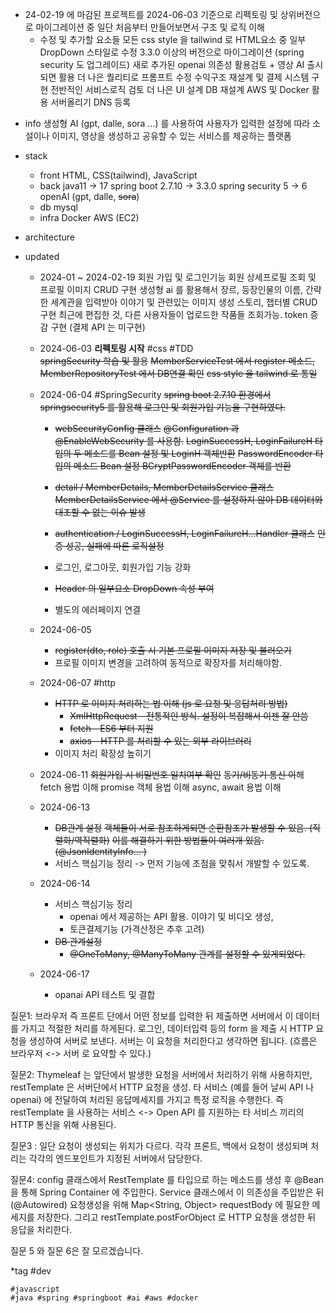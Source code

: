 - 24-02-19 에 마감된 프로젝트를 2024-06-03 기준으로 리펙토링 및 상위버전으로 마이그레이션 중
	일단 처음부터 만들어보면서 구조 및 로직 이해
	* 수정 및 추가할 요소들 
		모든 css style 을 tailwind 로 
		HTML요소 중 일부 DropDown 스타일로 수정 
		3.3.0 이상의 버전으로 마이그레이션 (spring security 도 업그레이드)
		새로 추가된 openai 의존성 활용검토 + 영상 AI 출시되면 활용
		더 나은 퀄리티로 프롬프트 수정 
		수익구조 재설계 및 결제 시스템 구현
		전반적인 서비스로직 검토 
		더 나은 UI 설계
		DB 재설계
		AWS 및 Docker 활용 
		서버올리기 
		DNS 등록 

* info 
	생성형 AI (gpt, dalle, sora ...) 를 사용하여 사용자가 입력한 설정에 따라 소설이나 이미지, 영상을 생성하고 
	공유할 수 있는 서비스를 제공하는 플랫폼 
	

* stack 
	* front
		HTML, CSS(tailwind), JavaScript  
	* back
		java11 -> 17 
		spring boot 2.7.10 -> 3.3.0 
		spring security 5 -> 6 
		openAI (gpt, dalle, ~~sora~~)
	* db 
		mysql
	* infra
		Docker 
		AWS (EC2)   
		


* architecture
	


* updated
	* 2024-01 ~ 2024-02-19
		회원 가입 및 로그인기능
		회원 상세프로필 조회 및 프로필 이미지 CRUD 구현
		생성형 ai 를 활용해서 장르, 등장인물의 이름, 간략한 세계관을 입력받아 이야기 및 관련있는 이미지 생성
		스토리, 챕터별 CRUD 구현
		최근에 편집한 것, 다른 사용자들이 업로드한 작품들 조회가능.
		token 증감 구현 (결제 API 는 미구현)
		
	* 2024-06-03  **리펙토링 시작** #css #TDD  
		~~springSecurity 학습 및 활용~~
		~~MemberServiceTest 에서 register 메소드, MemberRepositoryTest 에서 DB연결 확인~~
		~~css style 을 tailwind 로 통일~~
		
	* 2024-06-04 #SpringSecurity
		~~spring boot 2.7.10 환경에서 springsecurity5 를 활용해 로그인 및 회원가입 기능을 구현하였다.~~ 
		*  ~~webSecurityConfig 클래스~~ 
			~~@Configuration 과 @EnableWebSecurity 를 사용함.~~ 
			~~LoginSuccessH, LoginFailureH 타입의 두 메소드를 Bean 설정 및 LoginH 객체반환~~
			~~PasswordEncoder 타입의 메소드 Bean 설정 BCryptPasswordEncoder 객체를 반환~~ 
			
		* ~~detail / MemberDetails, MemberDetailsService 클래스~~ 
			~~MemberDetailsService 에서 @Service 를 설정하지 않아 DB 데이터와 대조할 수 없는 이슈 발생~~
			
		* ~~authentication / LoginSuccessH, LoginFailureH...Handler 클래스~~
			~~인증 성공, 실패에 따른 로직설정~~ 
			
		* 로그인, 로그아웃, 회원가입 기능 강화
		* ~~Header 의 일부요소 DropDown 속성 부여~~
		* 별도의 에러페이지 연결 
		
	* 2024-06-05 
		* ~~register(dto, role) 호출 시 기본 프로필 이미지 저장 및 불러오기~~
		* 프로필 이미지 변경을 고려하여 동적으로 확장자를 처리해야함. 
	* 2024-06-07 #http 
		* ~~HTTP 로 이미지 처리하는 법 이해 (js 로 요청 및 응답처리 방법)~~
			* ~~XmlHttpRequest - 전통적인 방식. 설정이 복잡해서 이젠 잘 안씀~~
			* ~~fetch - ES6 부터 지원~~ 
			* ~~axios - HTTP 를 처리할 수 있는 외부 라이브러리~~ 
		* 이미지 처리 확장성 높히기 
	* 2024-06-11
		~~회원가입 시 비밀번호 일치여부 확인~~ 
		~~동기/비동기 통신 이~~해 
		fetch 용법 이해 
		promise 객체 용법 이해 
		async, await 용법 이해 
	* 2024-06-13
		* ~~DB관계 설정~~
			~~객체들이 서로 참조하게되면 순환참조가 발생할 수 있음. (직렬화/역직렬화)~~
			~~이를 해결하기 위한 방법들이 여러개 있음. (@JsonIdentityInfo... )~~
		* 서비스 핵심기능 정리 -> 먼저 기능에 초점을 맞춰서 개발할 수 있도록.
	* 2024-06-14
		* 서비스 핵심기능 정리 
			* openai 에서 제공하는 API 활용. 이야기 및 비디오 생성, 
			* 토큰결제기능 (가격산정은 추후 고려)
		*  ~~DB 관계설정~~ 
			* ~~@OneToMany, @ManyToMany 관계를 설정할 수 있게되었다.~~ 
	* 2024-06-17 
		* opanai API 테스트 및 결합


질문1: 브라우저 즉 프론트 단에서 어떤 정보를 입력한 뒤 제출하면 서버에서 이 데이터를 가지고 적절한 처리를 하게된다. 로그인, 데이터입력 등의 form 을 제출 시 HTTP 요청을 생성하여 서버로 보낸다. 서버는 이 요청을 처리한다고 생각하면 됩니다. (흐름은 브라우저 <-> 서버 로 요약할 수 있다.)

질문2: Thymeleaf 는 앞단에서 발생한 요청을 서버에서 처리하기 위해 사용하지만, restTemplate 은 서버단에서 HTTP 요청을 생성. 타 서비스 (예를 들어 날씨 API 나 openai) 에 전달하여 처리된 응답메세지를 가지고 특정 로직을 수행한다. 즉 restTemplate 을 사용하는 서비스 <-> Open API 를 지원하는 타 서비스 끼리의 HTTP 통신을 위해 사용된다. 

질문3 : 일단 요청이 생성되는 위치가 다르다. 각각 프론트, 백에서 요청이 생성되며 처리는 각각의 엔드포인트가 지정된 서버에서 담당한다. 

질문4: config 클래스에서 RestTemplate 를 타입으로 하는 메소드를 생성 후 @Bean 을 통해 Spring Container 에 주입한다. Service 클래스에서 이 의존성을 주입받은 뒤 (@Autowired) 요청생성을 위해 Map<String, Object> requestBody 에 필요한 메세지를 저장한다. 그리고 restTemplate.postForObject 로 HTTP 요청을 생성한 뒤 응답을 처리한다. 

질문 5 와 질문 6은 잘 모르겠습니다. 

*tag
	#dev 
	
	#javascript 
	#java #spring #springboot #ai #aws #docker

